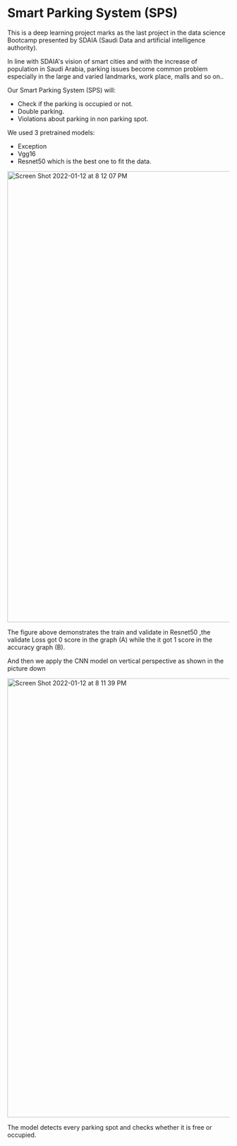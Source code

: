 # Smart Parking System (SPS)
This is a deep learning project marks as the last project in the data science Bootcamp presented by SDAIA (Saudi Data and artificial intelligence authority).

In line with SDAIA's vision of smart cities and with the increase of population in Saudi Arabia, parking issues become common problem especially in the large and varied landmarks, work place, malls and so on.. 

Our Smart Parking System (SPS) will:
- Check if the parking is occupied or not.
- Double parking.
- Violations about parking in non parking spot.

We used 3 pretrained models:
-	Exception
-	Vgg16
-	Resnet50 which is the best one to fit the data.

<img width="1020" alt="Screen Shot 2022-01-12 at 8 12 07 PM" src="https://user-images.githubusercontent.com/93079431/149191308-c3620065-7529-49bc-a052-2489b6d5a5f1.png">

The figure above demonstrates the train and validate in Resnet50 ,the validate Loss got 0 score in the graph (A) while the it got 1 score in the accuracy graph (B).

And then we apply the CNN model on vertical perspective as shown in the picture down

<img width="993" alt="Screen Shot 2022-01-12 at 8 11 39 PM" src="https://user-images.githubusercontent.com/93079431/149191614-5b9461da-60ce-4e93-9482-0fb75967bc32.png">

The model detects every parking spot and checks whether it is free or occupied.
